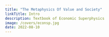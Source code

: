 ```yaml
---
title: "The Metaphysics Of Value and Society"
linkTitle: Intro
description: Textbook of Economic Superphysics
image: /covers/econsp.jpg
date: 2022-08-10
---
```

